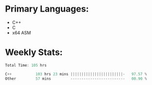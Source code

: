# Primary Languages:
- C++
- C
- x64 ASM

# Weekly Stats:
<!--START_SECTION:waka-->

```C++
Total Time: 105 hrs

C++           103 hrs 23 mins ||||||||||||||||||||||||-   97.57 %
Other         57 mins         -------------------------   00.90 %
```

<!--END_SECTION:waka-->


